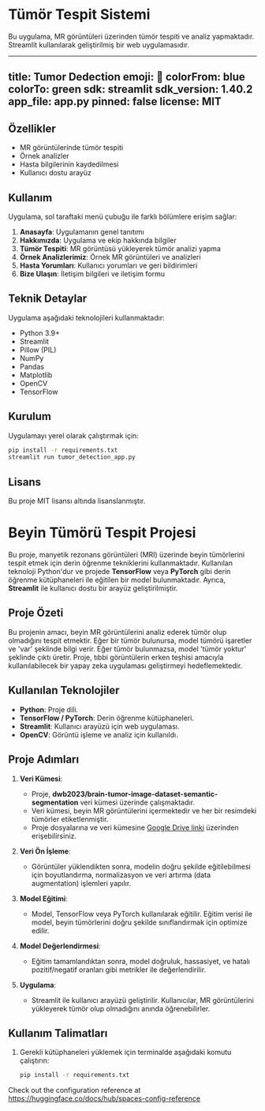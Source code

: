 # Tümör Tespit Sistemi

Bu uygulama, MR görüntüleri üzerinden tümör tespiti ve analiz yapmaktadır. Streamlit kullanılarak geliştirilmiş bir web uygulamasıdır.

---
title: Tumor Dedection
emoji: 🧠
colorFrom: blue
colorTo: green
sdk: streamlit
sdk_version: 1.40.2
app_file: app.py
pinned: false
license: MIT
---

## Özellikler

- MR görüntülerinde tümör tespiti
- Örnek analizler
- Hasta bilgilerinin kaydedilmesi
- Kullanıcı dostu arayüz

## Kullanım

Uygulama, sol taraftaki menü çubuğu ile farklı bölümlere erişim sağlar:

1. **Anasayfa**: Uygulamanın genel tanıtımı
2. **Hakkımızda**: Uygulama ve ekip hakkında bilgiler
3. **Tümör Tespiti**: MR görüntüsü yükleyerek tümör analizi yapma
4. **Örnek Analizlerimiz**: Örnek MR görüntüleri ve analizleri
5. **Hasta Yorumları**: Kullanıcı yorumları ve geri bildirimleri
6. **Bize Ulaşın**: İletişim bilgileri ve iletişim formu

## Teknik Detaylar

Uygulama aşağıdaki teknolojileri kullanmaktadır:

- Python 3.9+
- Streamlit
- Pillow (PIL)
- NumPy
- Pandas
- Matplotlib
- OpenCV
- TensorFlow

## Kurulum

Uygulamayı yerel olarak çalıştırmak için:

```bash
pip install -r requirements.txt
streamlit run tumor_detection_app.py
```

## Lisans

Bu proje MIT lisansı altında lisanslanmıştır.

# Beyin Tümörü Tespit Projesi

Bu proje, manyetik rezonans görüntüleri (MRI) üzerinde beyin tümörlerini tespit etmek için derin öğrenme tekniklerini kullanmaktadır. Kullanılan teknoloji Python'dur ve projede **TensorFlow** veya **PyTorch** gibi derin öğrenme kütüphaneleri ile eğitilen bir model bulunmaktadır. Ayrıca, **Streamlit** ile kullanıcı dostu bir arayüz geliştirilmiştir.

## Proje Özeti

Bu projenin amacı, beyin MR görüntülerini analiz ederek tümör olup olmadığını tespit etmektir. Eğer bir tümör bulunursa, model tümörü işaretler ve 'var' şeklinde bilgi verir. Eğer tümör bulunmazsa, model 'tümör yoktur' şeklinde çıktı üretir. Proje, tıbbi görüntülerin erken teşhisi amacıyla kullanılabilecek bir yapay zeka uygulaması geliştirmeyi hedeflemektedir.

## Kullanılan Teknolojiler

- **Python**: Proje dili.
- **TensorFlow / PyTorch**: Derin öğrenme kütüphaneleri.
- **Streamlit**: Kullanıcı arayüzü için web uygulaması.
- **OpenCV**: Görüntü işleme ve analiz için kullanıldı.

## Proje Adımları

1. **Veri Kümesi**: 
   - Proje, **dwb2023/brain-tumor-image-dataset-semantic-segmentation** veri kümesi üzerinde çalışmaktadır.
   - Veri kümesi, beyin MR görüntülerini içermektedir ve her bir resimdeki tümörler etiketlenmiştir.
   - Proje dosyalarına ve veri kümesine [Google Drive linki](https://drive.google.com/drive/folders/1K6Ymo0ty1o_VUjVV6lZ_-v7h4zk6PH2D) üzerinden erişebilirsiniz.

2. **Veri Ön İşleme**: 
   - Görüntüler yüklendikten sonra, modelin doğru şekilde eğitilebilmesi için boyutlandırma, normalizasyon ve veri artırma (data augmentation) işlemleri yapılır.

3. **Model Eğitimi**:
   - Model, TensorFlow veya PyTorch kullanılarak eğitilir. Eğitim verisi ile model, beyin tümörlerini doğru şekilde sınıflandırmak için optimize edilir.

4. **Model Değerlendirmesi**:
   - Eğitim tamamlandıktan sonra, model doğruluk, hassasiyet, ve hatalı pozitif/negatif oranları gibi metrikler ile değerlendirilir.

5. **Uygulama**:
   - Streamlit ile kullanıcı arayüzü geliştirilir. Kullanıcılar, MR görüntülerini yükleyerek tümör olup olmadığını anında öğrenebilirler.

## Kullanım Talimatları

1. Gerekli kütüphaneleri yüklemek için terminalde aşağıdaki komutu çalıştırın:
   ```bash
   pip install -r requirements.txt
   ```

Check out the configuration reference at https://huggingface.co/docs/hub/spaces-config-reference

